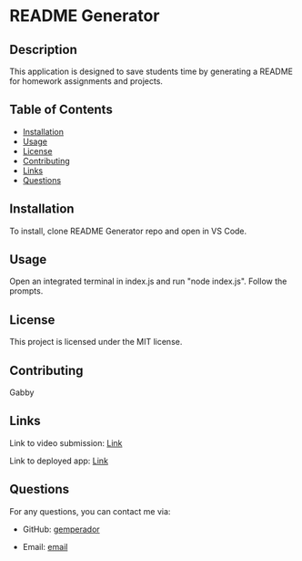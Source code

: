 
# README Generator

## Description

This application is designed to save students time by generating a README for homework assignments and projects.

## Table of Contents

- [Installation](#installation)
- [Usage](#usage)
- [License](#license)
- [Contributing](#contributing)
- [Links](#links)
- [Questions](#questions)

## Installation

To install, clone README Generator repo and open in VS Code.

## Usage

Open an integrated terminal in index.js and run "node index.js". Follow the prompts.

## License

This project is licensed under the MIT license.

## Contributing

Gabby

## Links

Link to video submission: [Link](https://watch.screencastify.com/v/Fd2evrL7BenSUltvMwld)

Link to deployed app: [Link](https://gemperador.github.io/READMEgenerator/)

## Questions

For any questions, you can contact me via:

- GitHub: [gemperador](https://github.com/gemperador)

- Email: [email](gabriemperador@gmail.com)
